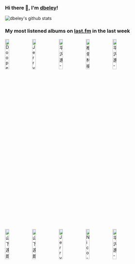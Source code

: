 ### Hi there 👋, I'm [dbeley](https://dbeley.ovh/en)!

![dbeley's github stats](https://github-readme-stats.vercel.app/api?username=dbeley)

### My most listened albums on [last.fm](https://www.last.fm/user/d_beley) in the last week

[<img src='https://lastfm.freetls.fastly.net/i/u/300x300/0f560c1847e57e06001e3072cacf3c2b.jpg' width='16%' height='16%' alt='Doopees - Doopee Time'>](https://www.last.fm/music/doopees/doopee%2btime)&nbsp;
[<img src='https://lastfm.freetls.fastly.net/i/u/300x300/4cfa943abbf32cafe2c42b40f1a7daf1.jpg' width='16%' height='16%' alt='Jerry Martin - The Streets Of Simcity'>](https://www.last.fm/music/jerry%2bmartin/the%2bstreets%2bof%2bsimcity)&nbsp;
[<img src='https://lastfm.freetls.fastly.net/i/u/300x300/305bec30f2d2412a2844ffa6d4e41065.jpg' width='16%' height='16%' alt='平沢進 - 救済の技法'>](https://www.last.fm/music/%25e5%25b9%25b3%25e6%25b2%25a2%25e9%2580%25b2/%25e6%2595%2591%25e6%25b8%2588%25e3%2581%25ae%25e6%258a%2580%25e6%25b3%2595)&nbsp;
[<img src='https://lastfm.freetls.fastly.net/i/u/300x300/65447c6f52a8d9e21aa9d012eef03d53.jpg' width='16%' height='16%' alt='椎名林檎 - 勝訴ストリップ'>](https://www.last.fm/music/%25e6%25a4%258e%25e5%2590%258d%25e6%259e%2597%25e6%25aa%258e/%25e5%258b%259d%25e8%25a8%25b4%25e3%2582%25b9%25e3%2583%2588%25e3%2583%25aa%25e3%2583%2583%25e3%2583%2597)&nbsp;
[<img src='https://lastfm.freetls.fastly.net/i/u/300x300/ff4a2bb77b1d2b83a7c0cda3e4001541.png' width='16%' height='16%' alt='平沢進 - Siren'>](https://www.last.fm/music/%25e5%25b9%25b3%25e6%25b2%25a2%25e9%2580%25b2/siren)&nbsp;
<br>
[<img src='https://lastfm.freetls.fastly.net/i/u/300x300/5e055c9842304178ecd5a31d7edccfdf.jpg' width='16%' height='16%' alt='山下達郎 - RIDE ON TIME'>](https://www.last.fm/music/%25e5%25b1%25b1%25e4%25b8%258b%25e9%2581%2594%25e9%2583%258e/ride%2bon%2btime)&nbsp;
[<img src='https://lastfm.freetls.fastly.net/i/u/300x300/710205ca393a2f47693d9e83356f4cdb.jpg' width='16%' height='16%' alt='山下達郎 - Spacy'>](https://www.last.fm/music/%25e5%25b1%25b1%25e4%25b8%258b%25e9%2581%2594%25e9%2583%258e/spacy)&nbsp;
[<img src='https://lastfm.freetls.fastly.net/i/u/300x300/119ab04e57984577b61a87683c6391f3.png' width='16%' height='16%' alt='Jerry Martin - SimCity 3000: The Soundtrack'>](https://www.last.fm/music/jerry%2bmartin/simcity%2b3000%253a%2bthe%2bsoundtrack)&nbsp;
[<img src='https://lastfm.freetls.fastly.net/i/u/300x300/6128d8abe69f4784c7b0effe681e03d9.png' width='16%' height='16%' alt='Nico - Chelsea Girl'>](https://www.last.fm/music/nico/chelsea%2bgirl)&nbsp;
[<img src='https://lastfm.freetls.fastly.net/i/u/300x300/7db7419e66d48de7332cd8416c43c6d3.jpg' width='16%' height='16%' alt='平沢進 - Aurora'>](https://www.last.fm/music/%25e5%25b9%25b3%25e6%25b2%25a2%25e9%2580%25b2/aurora)&nbsp;
<br>
